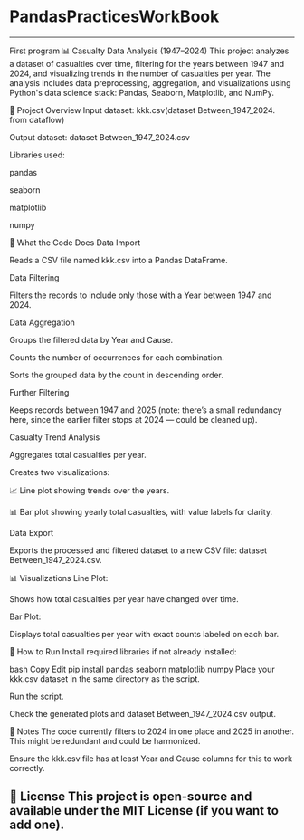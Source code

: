 # PandasPracticesWorkBook
-------------------------------------------------------------------------------------------------------------------------------------------------------------------------------------------------------------------------------------------------------------------
First program 
📊 Casualty Data Analysis (1947–2024)
This project analyzes a dataset of casualties over time, filtering for the years between 1947 and 2024, and visualizing trends in the number of casualties per year. The analysis includes data preprocessing, aggregation, and visualizations using Python's data science stack: Pandas, Seaborn, Matplotlib, and NumPy.

📁 Project Overview
Input dataset: kkk.csv(dataset Between_1947_2024. from dataflow)

Output dataset: dataset Between_1947_2024.csv

Libraries used:

pandas

seaborn

matplotlib

numpy

📌 What the Code Does
Data Import

Reads a CSV file named kkk.csv into a Pandas DataFrame.

Data Filtering

Filters the records to include only those with a Year between 1947 and 2024.

Data Aggregation

Groups the filtered data by Year and Cause.

Counts the number of occurrences for each combination.

Sorts the grouped data by the count in descending order.

Further Filtering

Keeps records between 1947 and 2025 (note: there’s a small redundancy here, since the earlier filter stops at 2024 — could be cleaned up).

Casualty Trend Analysis

Aggregates total casualties per year.

Creates two visualizations:

📈 Line plot showing trends over the years.

📊 Bar plot showing yearly total casualties, with value labels for clarity.

Data Export

Exports the processed and filtered dataset to a new CSV file: dataset Between_1947_2024.csv.

📊 Visualizations
Line Plot:

Shows how total casualties per year have changed over time.

Bar Plot:

Displays total casualties per year with exact counts labeled on each bar.

💾 How to Run
Install required libraries if not already installed:

bash
Copy
Edit
pip install pandas seaborn matplotlib numpy
Place your kkk.csv dataset in the same directory as the script.

Run the script.

Check the generated plots and dataset Between_1947_2024.csv output.

📌 Notes
The code currently filters to 2024 in one place and 2025 in another. This might be redundant and could be harmonized.

Ensure the kkk.csv file has at least Year and Cause columns for this to work correctly.

📎 License
This project is open-source and available under the MIT License (if you want to add one).
------------------------------------------------------------------------------------------------------------------------------------------------------------------------------------------------------------------------------------------------------------------
